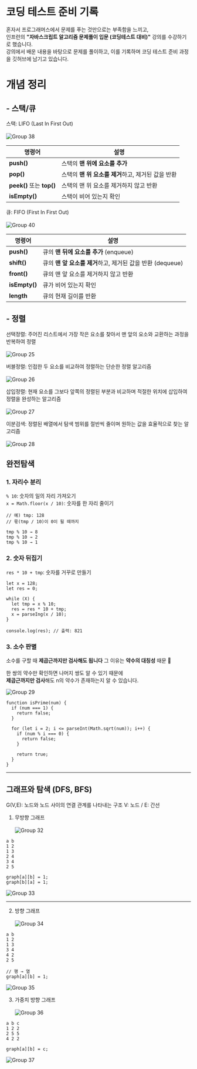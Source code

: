 # 코딩 테스트 준비 기록

혼자서 프로그래머스에서 문제를 푸는 것만으로는 부족함을 느끼고,<br/> 
인프런의 **"자바스크립트 알고리즘 문제풀이 입문 (코딩테스트 대비)"** 강의를 수강하기로 했습니다.<br/>
강의에서 배운 내용을 바탕으로 문제를 풀이하고, 이를 기록하며 코딩 테스트 준비 과정을 깃허브에 남기고 있습니다.

# 개념 정리

## - 스택/큐
스택: LIFO (Last In First Out)<br/><br/>
![Group 38](https://github.com/user-attachments/assets/f0b38d53-7664-4e78-9608-fcbcc625b2a6)
<br/>

| 명령어          | 설명                                                     |
|-----------------|----------------------------------------------------------|
| **push()**     | 스택의 **맨 위에 요소를 추가** |
| **pop()**       | 스택의 **맨 위 요소를 제거**하고, 제거된 값을 반환 |
| **peek()** 또는 **top()** | 스택의 맨 위 요소를 제거하지 않고 반환 |
| **isEmpty()**   | 스택이 비어 있는지 확인 |

큐: FIFO (First In First Out)<br/><br/>
![Group 40](https://github.com/user-attachments/assets/9c339f47-4ac5-401e-a02e-9556a039a10b)
<br/>

| **명령어**      | **설명**                                                    |
|-----------------|-------------------------------------------------------------|
| **push()**     | 큐의 **맨 뒤에 요소를 추가** (enqueue)                   |
| **shift()**     | 큐의 **맨 앞 요소를 제거**하고, 제거된 값을 반환 (dequeue)    |
| **front()**     | 큐의 맨 앞 요소를 제거하지 않고 반환                |
| **isEmpty()**   | 큐가 비어 있는지 확인                               |
| **length**      | 큐의 현재 길이를 반환                                |

## - 정렬
선택정렬: 주어진 리스트에서 가장 작은 요소를 찾아서 맨 앞의 요소와 교환하는 과정을 반복하여 정렬 <br/><br/>
![Group 25](https://github.com/user-attachments/assets/86b0fe3e-5b0f-416b-8d25-a182d0587321)

버블정렬: 인접한 두 요소를 비교하여 정렬하는 단순한 정렬 알고리즘 <br/><br/>
![Group 26](https://github.com/user-attachments/assets/7c4e0f8f-a23e-4909-90b6-8571224d1e63)

삽입정렬: 현재 요소를 그보다 앞쪽의 정렬된 부분과 비교하며 적절한 위치에 삽입하여 정렬을 완성하는 알고리즘 <br/><br/>
![Group 27](https://github.com/user-attachments/assets/2ab12c81-946b-49c8-849f-cd7c7f824b1e)

이분검색: 정렬된 배열에서 탐색 범위를 절반씩 줄이며 원하는 값을 효율적으로 찾는 알고리즘 <br/><br/>
![Group 28](https://github.com/user-attachments/assets/194b2ae4-76d1-4e13-b85c-8e37be008d8a)

## 완전탐색
### 1. 자리수 분리
`% 10`: 숫자의 일의 자리 가져오기 <br/>
`x = Math.floor(x / 10)`: 숫자를 한 자리 줄이기

```
// 예) tmp: 128
// 몫(tmp / 10)이 0이 될 때까지

tmp % 10 → 8
tmp % 10 → 2
tmp % 10 → 1
```

### 2. 숫자 뒤집기
`res * 10 + tmp`: 숫자를 거꾸로 만들기

```
let x = 128;
let res = 0;

while (X) {
  let tmp = x % 10;
  res = res * 10 + tmp;
  x = parseIng(x / 10);
}

console.log(res); // 출력: 821
```

### 3. 소수 판별
소수를 구할 때 **제곱근까지만 검사해도 됩니다**
그 이유는 **약수의 대칭성** 때문 🌟

한 쌍의 약수만 확인하면 나머지 쌍도 알 수 있기 때문에<br/> 
**제곱근까지만 검사**해도 n의 약수가 존재하는지 알 수 있습니다.

![Group 29](https://github.com/user-attachments/assets/fed7ce84-8df3-45d2-8c71-eafbcf9cccb2)

```
function isPrime(num) {
  if (num === 1) {
    return false;
  }

  for (let i = 2; i <= parseInt(Math.sqrt(num)); i++) {
    if (num % i === 0) {
      return false;
    }

    return true;
  }
}
```

---

## 그래프와 탐색 (DFS, BFS)
G(V,E): 노드와 노드 사이의 연결 관계를 나타내는 구조
V: 노드 / E: 간선
1. 무방향 그래프 <br/><br/>
![Group 32](https://github.com/user-attachments/assets/4f8224fd-1039-4905-bcb1-b7e9971a599e)

```
a b
1 2
1 3
2 4
3 4
2 5

graph[a][b] = 1;
graph[b][a] = 1;
```

![Group 33](https://github.com/user-attachments/assets/1ccda6fd-8e20-49d6-9ac1-2d54a1d04473)

---

2. 방향 그래프 <br/><br/>
![Group 34](https://github.com/user-attachments/assets/e3a993ad-70a3-452f-aa91-028b22c10518)

```
a b
1 2
1 3
3 4
4 2
2 5

// 행 → 열
graph[a][b] = 1;
```

![Group 35](https://github.com/user-attachments/assets/0c1e46d4-9baa-4b79-a5c1-896391f5792d)

3. 가중치 방향 그래프 <br/> <br/>
![Group 36](https://github.com/user-attachments/assets/199c2f23-5252-4a24-8a99-dc58fc1f506b)

```
a b c
1 2 2
2 5 5
4 2 2

graph[a][b] = c;
```

![Group 37](https://github.com/user-attachments/assets/08126cb9-7e9a-49ed-b83c-d02bb1c34be0)
